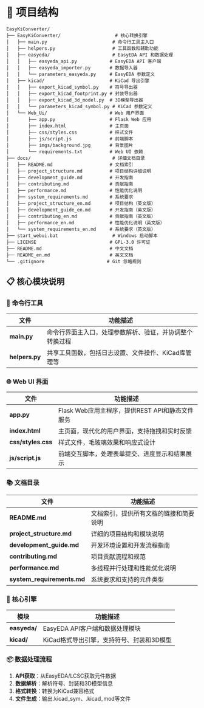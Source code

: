 # 📁 项目结构

```
EasyKiConverter/
├── EasyKiConverter/                    # 核心转换引擎
│   ├── main.py                        # 命令行工具主入口
│   ├── helpers.py                     # 工具函数和辅助功能
│   ├── easyeda/                       # EasyEDA API 和数据处理
│   │   ├── easyeda_api.py            # EasyEDA API 客户端
│   │   ├── easyeda_importer.py       # 数据导入器
│   │   └── parameters_easyeda.py     # EasyEDA 参数定义
│   ├── kicad/                        # KiCad 导出引擎
│   │   ├── export_kicad_symbol.py    # 符号导出器
│   │   ├── export_kicad_footprint.py # 封装导出器
│   │   ├── export_kicad_3d_model.py  # 3D模型导出器
│   │   └── parameters_kicad_symbol.py # KiCad 参数定义
│   └── Web_Ui/                       # Web 用户界面
│       ├── app.py                    # Flask Web 应用
│       ├── index.html                # 主页面
│       ├── css/styles.css            # 样式文件
│       ├── js/script.js              # 前端脚本
│       ├── imgs/background.jpg       # 背景图片
│       └── requirements.txt          # Web UI 依赖
├── docs/                              # 详细文档目录
│   ├── README.md                     # 文档索引
│   ├── project_structure.md          # 项目结构详细说明
│   ├── development_guide.md          # 开发指南
│   ├── contributing.md               # 贡献指南
│   ├── performance.md                # 性能优化说明
│   ├── system_requirements.md        # 系统要求
│   ├── project_structure_en.md       # 项目结构（英文版）
│   ├── development_guide_en.md       # 开发指南（英文版）
│   ├── contributing_en.md            # 贡献指南（英文版）
│   ├── performance_en.md             # 性能优化说明（英文版）
│   └── system_requirements_en.md     # 系统要求（英文版）
├── start_webui.bat                    # Windows 启动脚本
├── LICENSE                           # GPL-3.0 许可证
├── README.md                         # 中文文档
├── README_en.md                      # 英文文档
└── .gitignore                       # Git 忽略规则
```

## 📋 核心模块说明

### 🎯 命令行工具
| 文件 | 功能描述 |
|------|----------|
| **main.py** | 命令行界面主入口，处理参数解析、验证，并协调整个转换过程 |
| **helpers.py** | 共享工具函数，包括日志设置、文件操作、KiCad库管理等 |

### 🌐 Web UI 界面
| 文件 | 功能描述 |
|------|----------|
| **app.py** | Flask Web应用主程序，提供REST API和静态文件服务 |
| **index.html** | 主页面，现代化的用户界面，支持拖拽和实时反馈 |
| **css/styles.css** | 样式文件，毛玻璃效果和响应式设计 |
| **js/script.js** | 前端交互脚本，处理表单提交、进度显示和结果展示 |

### 📚 文档目录
| 文件 | 功能描述 |
|------|----------|
| **README.md** | 文档索引，提供所有文档的链接和简要说明 |
| **project_structure.md** | 详细的项目结构和模块说明 |
| **development_guide.md** | 开发环境设置和开发流程指南 |
| **contributing.md** | 项目贡献流程和规范 |
| **performance.md** | 多线程并行处理和性能优化说明 |
| **system_requirements.md** | 系统要求和支持的元件类型 |

### 🔧 核心引擎
| 模块 | 功能描述 |
|------|----------|
| **easyeda/** | EasyEDA API客户端和数据处理模块 |
| **kicad/** | KiCad格式导出引擎，支持符号、封装和3D模型 |

### 📦 数据处理流程
1. **API获取**：从EasyEDA/LCSC获取元件数据
2. **数据解析**：解析符号、封装和3D模型信息
3. **格式转换**：转换为KiCad兼容格式
4. **文件生成**：输出.kicad_sym、.kicad_mod等文件